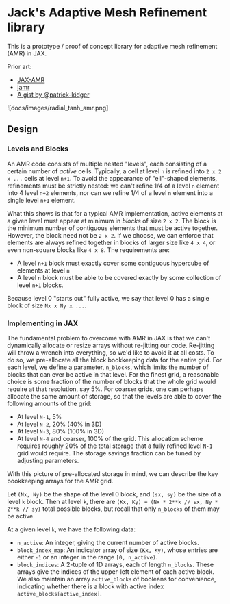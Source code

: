 # Jack's Adaptive Mesh Refinement library

This is a prototype / proof of concept library for adaptive mesh refinement (AMR) in JAX.

Prior art:
- [JAX-AMR](https://github.com/JA4S/JAX-AMR)
- [jamr](https://github.com/leo1200/jamr)
- [A gist by @patrick-kidger](https://gist.github.com/patrick-kidger/19e9c40199e5167cad1dc0e24d00855d)

![docs/images/radial_tanh_amr.png]

## Design

### Levels and Blocks

An AMR code consists of multiple nested "levels", each consisting of a certain number of *active* cells.
Typically, a cell at level `n` is refined into `2 x 2 x ...` cells at level `n+1`.
To avoid the appearance of "ell"-shaped elements, refinements must be strictly nested:
we can't refine 1/4 of a level `n` element into 4 level `n+2` elements, nor can we refine
1/4 of a level `n` element into a single level `n+1` element.

What this shows is that for a typical AMR implementation, active elements at a given level 
must appear at minimum in *blocks* of size `2 x 2`. The block is the minimum number of contiguous
elements that must be active together. However, the block need not be `2 x 2`. If we choose,
we can enforce that elements are always refined together in blocks of larger size like `4 x 4`, 
or even non-square blocks like `4 x 8`. The requirements are:
- A level `n+1` block must exactly cover some contiguous hypercube of elements at level `n`
- A level `n` block must be able to be covered exactly by some collection of level `n+1` blocks.

Because level 0 "starts out" fully active, we say that level 0 has a single block of size `Nx x Ny x ...`.

### Implementing in JAX

The fundamental problem to overcome with AMR in JAX is that we can't dynamically allocate or resize
arrays without re-jitting our code. Re-jitting will throw a wrench into everything, so we'd like to
avoid it at all costs. To do so, we pre-allocate all the block bookkeeping data for the entire grid.
For each level, we define a parameter, `n_blocks`, which limits the number of blocks that can ever
be active in that level.
For the finest grid, a reasonable choice is some fraction of the number of blocks that the whole grid
would require at that resolution, say 5%.
For coarser grids, one can perhaps allocate the same amount of storage, so that the levels are able
to cover the following amounts of the grid:
- At level `N-1`, 5%
- At level `N-2`, 20% (40% in 3D)
- At level `N-3`, 80% (100% in 3D)
- At level `N-4` and coarser, 100% of the grid.
This allocation scheme requires roughly 20% of the total storage that a fully refined level `N-1` grid
would require. The storage savings fraction can be tuned by adjusting parameters.

With this picture of pre-allocated storage in mind, we can describe the key bookkeeping arrays for the
AMR grid.

Let `(Nx, Ny)` be the shape of the level 0 block, and `(sx, sy)` be the size of a level `k` block.
Then at level `k`, there are `(Kx, Ky) = (Nx * 2**k // sx, Ny * 2**k // sy)` total possible blocks,
but recall that only `n_blocks` of them may be active.

At a given level `k`, we have the following data:
- `n_active`: An integer, giving the current number of active blocks.
- `block_index_map`: An indicator array of size `(Kx, Ky)`, whose entries are either `-1` or an integer in the range `[0, n_active)`.
- `block_indices`: A 2-tuple of 1D arrays, each of length `n_blocks`. These arrays give the indices of the upper-left element of each active block.
We also maintain an array `active_blocks` of booleans for convenience, indicating whether there is a block with active index `active_blocks[active_index]`.

